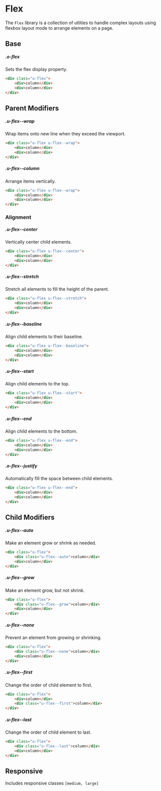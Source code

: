 # Flex

The `Flex` library is a collection of utlities to handle complex layouts using flexbox layout mode to arrange elements on a page.

## Base

##### .o-flex

Sets the flex display property.

```html
<div class="u-flex">
	<div>column</div>
    <div>column</div>
</div>
```

## Parent Modifiers

##### .u-flex--wrap

Wrap items onto new line when they exceed the viewport.

```html
<div class="u-flex u-flex--wrap">
	<div>column</div>
    <div>column</div>
</div>
```

##### .u-flex--column

Arrange items vertically.

```html
<div class="u-flex u-flex--wrap">
	<div>column</div>
    <div>column</div>
</div>
```

### Alignment

##### .u-flex--center

Vertically center child elements.

```html
<div class="u-flex u-flex--center">
	<div>column</div>
    <div>column</div>
</div>
```

##### .u-flex--stretch

Stretch all elements to fill the height of the parent.

```html
<div class="u-flex u-flex--stretch">
	<div>column</div>
    <div>column</div>
</div>
```

##### .u-flex--baseline

Align child elements to their baseline.

```html
<div class="u-flex u-flex--baseline">
	<div>column</div>
    <div>column</div>
</div>
```

##### .u-flex--start

Align child elements to the top.

```html
<div class="u-flex u-flex--start">
	<div>column</div>
    <div>column</div>
</div>
```

##### .u-flex--end

Align child elements to the bottom.

```html
<div class="u-flex u-flex--end">
	<div>column</div>
    <div>column</div>
</div>
```

##### .o-flex--justify

Automatically fill the space between child elements.

```html
<div class="u-flex u-flex--end">
	<div>column</div>
    <div>column</div>
</div>
```


## Child Modifiers

##### .u-flex--auto

Make an element grow or shrink as needed.

```html
<div class="u-flex">
	<div class="u-flex--auto">column</div>
    <div>column</div>
</div>
```

##### .u-flex--grow

Make an element grow, but not shrink.

```html
<div class="u-flex">
	<div class="u-flex--grow">column</div>
    <div>column</div>
</div>
```

##### .u-flex--none

Prevent an element from growing or shrinking.

```html
<div class="u-flex">
	<div class="u-flex--none">column</div>
    <div>column</div>
</div>
```

##### .u-flex--first

Change the order of child element to first.

```html
<div class="u-flex">
	<div>column</div>
    <div class="u-flex--first">column</div>
</div>
```

##### .u-flex--last

Change the order of child element to last.

```html
<div class="u-flex">
	<div class="u-flex--last">column</div>
    <div>column</div>
</div>
```

## Responsive

Includes responsive classes `[medium, large]`